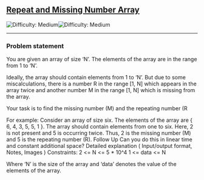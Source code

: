 <h2><a href="https://www.codingninjas.com/studio/problems/873366?topList=striver-sde-sheet-problems&utm_source=striver&utm_medium=website">Repeat and Missing Number Array</a></h2>
<img src='https://img.shields.io/badge/C%2B%2B-00599C?style=for-the-badge&logo=c%2B%2B&logoColor=white' alt='Difficulty: Medium' /><img src='https://img.shields.io/badge/Difficulty-Medium-orange' alt='Difficulty: Medium' /><hr>
<h3>Problem statement</h3>
<p>
You are given an array of size ‘N’. The elements of the array are in the range from 1 to ‘N’.

Ideally, the array should contain elements from 1 to ‘N’. But due to some miscalculations, there is a number R in the range [1, N] which appears in the array twice and another number M in the range [1, N] which is missing from the array.

Your task is to find the missing number (M) and the repeating number (R</p>

<p>For example:
Consider an array of size six. The elements of the array are { 6, 4, 3, 5, 5, 1 }. 
The array should contain elements from one to six. Here, 2 is not present and 5 is occurring twice. Thus, 2 is the missing number (M) and 5 is the repeating number (R). 
Follow Up
Can you do this in linear time and constant additional space? 
Detailed explanation ( Input/output format, Notes, Images )
Constraints:
2 <= N <= 5 * 10^4
1 <= data <= N

Where ‘N’ is the size of the array and ‘data’ denotes the value of the elements of the array. </p>


